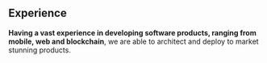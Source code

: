 ## Experience

**Having a vast experience in developing software products, ranging from mobile, web and blockchain**, we are able to architect and deploy to market stunning products.
